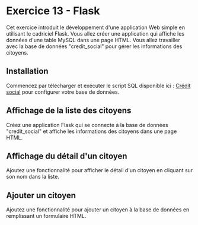# Exercice 13 - Flask

Cet exercice introduit le développement d'une application Web simple en utilisant le cadriciel Flask. Vous allez créer une application qui affiche les données d'une table MySQL dans une page HTML. Vous allez travailler avec la base de données "credit_social" pour gérer les informations des citoyens.

## Installation

Commencez par télécharger et exécuter le script SQL disponible ici : [Crédit social](../ressources/ex09_credit_social.zip) pour configurer votre base de données.

## Affichage de la liste des citoyens

Créez une application Flask qui se connecte à la base de données "credit_social" et affiche les informations des citoyens dans une page HTML. 

## Affichage du détail d'un citoyen

Ajoutez une fonctionnalité pour afficher le détail d'un citoyen en cliquant sur son nom dans la liste.

## Ajouter un citoyen

Ajoutez une fonctionnalité pour ajouter un citoyen à la base de données en remplissant un formulaire HTML.